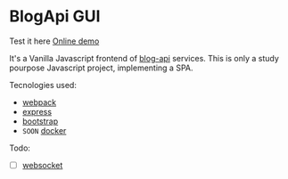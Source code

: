 BlogApi GUI
===========

Test it here [Online demo](http://blogapiui.hectorvent.com)

It's a Vanilla Javascript frontend of [blog-api](https://github.com/hectorvent/blog-api) services. This is only a study pourpose Javascript project, implementing a SPA.

Tecnologies used:

- [webpack](https://webpack.js.org/)
- [express](https://expressjs.com/)
- [bootstrap](https://getbootstrap.com/)
- `SOON` [docker](https://cloud.docker.com/repository/docker/hectorvent/blogapi/tags)

Todo:

- [ ] [websocket](https://en.wikipedia.org/wiki/WebSocket)

